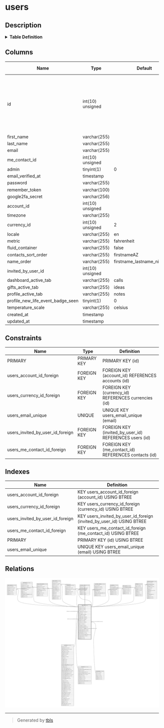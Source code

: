 # users

## Description

<details>
<summary><strong>Table Definition</strong></summary>

```sql
CREATE TABLE `users` (
  `id` int(10) unsigned NOT NULL AUTO_INCREMENT,
  `first_name` varchar(255) COLLATE utf8mb4_unicode_ci NOT NULL,
  `last_name` varchar(255) COLLATE utf8mb4_unicode_ci NOT NULL,
  `email` varchar(255) COLLATE utf8mb4_unicode_ci NOT NULL,
  `me_contact_id` int(10) unsigned DEFAULT NULL,
  `admin` tinyint(1) NOT NULL DEFAULT '0',
  `email_verified_at` timestamp NULL DEFAULT NULL,
  `password` varchar(255) COLLATE utf8mb4_unicode_ci NOT NULL,
  `remember_token` varchar(100) COLLATE utf8mb4_unicode_ci DEFAULT NULL,
  `google2fa_secret` varchar(256) COLLATE utf8mb4_unicode_ci DEFAULT NULL,
  `account_id` int(10) unsigned NOT NULL,
  `timezone` varchar(255) COLLATE utf8mb4_unicode_ci DEFAULT NULL,
  `currency_id` int(10) unsigned DEFAULT '2',
  `locale` varchar(255) COLLATE utf8mb4_unicode_ci NOT NULL DEFAULT 'en',
  `metric` varchar(255) COLLATE utf8mb4_unicode_ci NOT NULL DEFAULT 'fahrenheit',
  `fluid_container` varchar(255) COLLATE utf8mb4_unicode_ci NOT NULL DEFAULT 'false',
  `contacts_sort_order` varchar(255) COLLATE utf8mb4_unicode_ci NOT NULL DEFAULT 'firstnameAZ',
  `name_order` varchar(255) COLLATE utf8mb4_unicode_ci NOT NULL DEFAULT 'firstname_lastname_nickname',
  `invited_by_user_id` int(10) unsigned DEFAULT NULL,
  `dashboard_active_tab` varchar(255) COLLATE utf8mb4_unicode_ci NOT NULL DEFAULT 'calls',
  `gifts_active_tab` varchar(255) COLLATE utf8mb4_unicode_ci NOT NULL DEFAULT 'ideas',
  `profile_active_tab` varchar(255) COLLATE utf8mb4_unicode_ci NOT NULL DEFAULT 'notes',
  `profile_new_life_event_badge_seen` tinyint(1) NOT NULL DEFAULT '0',
  `temperature_scale` varchar(255) COLLATE utf8mb4_unicode_ci DEFAULT 'celsius',
  `created_at` timestamp NULL DEFAULT NULL,
  `updated_at` timestamp NULL DEFAULT NULL,
  PRIMARY KEY (`id`),
  UNIQUE KEY `users_email_unique` (`email`),
  KEY `users_me_contact_id_foreign` (`me_contact_id`),
  KEY `users_account_id_foreign` (`account_id`),
  KEY `users_currency_id_foreign` (`currency_id`),
  KEY `users_invited_by_user_id_foreign` (`invited_by_user_id`),
  CONSTRAINT `users_account_id_foreign` FOREIGN KEY (`account_id`) REFERENCES `accounts` (`id`) ON DELETE CASCADE,
  CONSTRAINT `users_currency_id_foreign` FOREIGN KEY (`currency_id`) REFERENCES `currencies` (`id`) ON DELETE SET NULL,
  CONSTRAINT `users_invited_by_user_id_foreign` FOREIGN KEY (`invited_by_user_id`) REFERENCES `users` (`id`) ON DELETE SET NULL,
  CONSTRAINT `users_me_contact_id_foreign` FOREIGN KEY (`me_contact_id`) REFERENCES `contacts` (`id`) ON DELETE SET NULL
) ENGINE=InnoDB DEFAULT CHARSET=utf8mb4 COLLATE=utf8mb4_unicode_ci
```

</details>

## Columns

| Name | Type | Default | Nullable | Extra Definition | Children | Parents | Comment |
| ---- | ---- | ------- | -------- | --------------- | -------- | ------- | ------- |
| id | int(10) unsigned |  | false | auto_increment | [addressbooks](addressbooks.md) [audit_logs](audit_logs.md) [import_job_reports](import_job_reports.md) [import_jobs](import_jobs.md) [invitations](invitations.md) [recovery_codes](recovery_codes.md) [reminder_outbox](reminder_outbox.md) [synctoken](synctoken.md) [term_user](term_user.md) [u2f_key](u2f_key.md) [users](users.md) [webauthn_keys](webauthn_keys.md) |  |  |
| first_name | varchar(255) |  | false |  |  |  |  |
| last_name | varchar(255) |  | false |  |  |  |  |
| email | varchar(255) |  | false |  |  |  |  |
| me_contact_id | int(10) unsigned |  | true |  |  | [contacts](contacts.md) |  |
| admin | tinyint(1) | 0 | false |  |  |  |  |
| email_verified_at | timestamp |  | true |  |  |  |  |
| password | varchar(255) |  | false |  |  |  |  |
| remember_token | varchar(100) |  | true |  |  |  |  |
| google2fa_secret | varchar(256) |  | true |  |  |  |  |
| account_id | int(10) unsigned |  | false |  |  | [accounts](accounts.md) |  |
| timezone | varchar(255) |  | true |  |  |  |  |
| currency_id | int(10) unsigned | 2 | true |  |  | [currencies](currencies.md) |  |
| locale | varchar(255) | en | false |  |  |  |  |
| metric | varchar(255) | fahrenheit | false |  |  |  |  |
| fluid_container | varchar(255) | false | false |  |  |  |  |
| contacts_sort_order | varchar(255) | firstnameAZ | false |  |  |  |  |
| name_order | varchar(255) | firstname_lastname_nickname | false |  |  |  |  |
| invited_by_user_id | int(10) unsigned |  | true |  |  | [users](users.md) |  |
| dashboard_active_tab | varchar(255) | calls | false |  |  |  |  |
| gifts_active_tab | varchar(255) | ideas | false |  |  |  |  |
| profile_active_tab | varchar(255) | notes | false |  |  |  |  |
| profile_new_life_event_badge_seen | tinyint(1) | 0 | false |  |  |  |  |
| temperature_scale | varchar(255) | celsius | true |  |  |  |  |
| created_at | timestamp |  | true |  |  |  |  |
| updated_at | timestamp |  | true |  |  |  |  |

## Constraints

| Name | Type | Definition |
| ---- | ---- | ---------- |
| PRIMARY | PRIMARY KEY | PRIMARY KEY (id) |
| users_account_id_foreign | FOREIGN KEY | FOREIGN KEY (account_id) REFERENCES accounts (id) |
| users_currency_id_foreign | FOREIGN KEY | FOREIGN KEY (currency_id) REFERENCES currencies (id) |
| users_email_unique | UNIQUE | UNIQUE KEY users_email_unique (email) |
| users_invited_by_user_id_foreign | FOREIGN KEY | FOREIGN KEY (invited_by_user_id) REFERENCES users (id) |
| users_me_contact_id_foreign | FOREIGN KEY | FOREIGN KEY (me_contact_id) REFERENCES contacts (id) |

## Indexes

| Name | Definition |
| ---- | ---------- |
| users_account_id_foreign | KEY users_account_id_foreign (account_id) USING BTREE |
| users_currency_id_foreign | KEY users_currency_id_foreign (currency_id) USING BTREE |
| users_invited_by_user_id_foreign | KEY users_invited_by_user_id_foreign (invited_by_user_id) USING BTREE |
| users_me_contact_id_foreign | KEY users_me_contact_id_foreign (me_contact_id) USING BTREE |
| PRIMARY | PRIMARY KEY (id) USING BTREE |
| users_email_unique | UNIQUE KEY users_email_unique (email) USING BTREE |

## Relations

![er](users.svg)

---

> Generated by [tbls](https://github.com/k1LoW/tbls)
